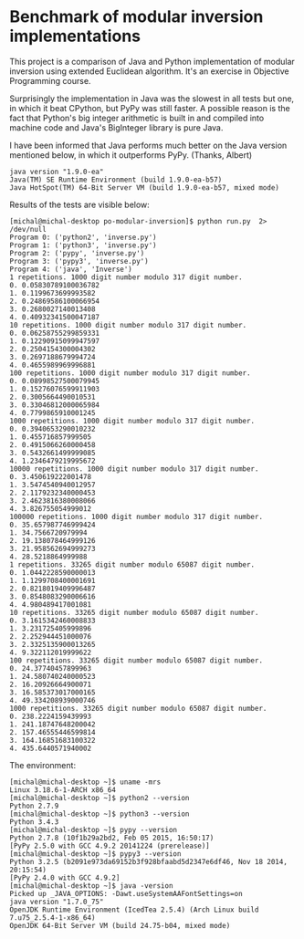 Benchmark of modular inversion implementations
==============================================

This project is a comparison of Java and Python implementation of modular
inversion using extended Euclidean algorithm. It's an exercise in Objective
Programming course.

Surprisingly the implementation in Java was the slowest in all tests but one,
in which it beat CPython, but PyPy was still faster. A possible reason is the
fact that Python's big integer arithmetic is built in and compiled into
machine code and Java's BigInteger library is pure Java.

I have been informed that Java performs much better on the Java version
mentioned below, in which it outperforms PyPy. (Thanks, Albert)

    java version "1.9.0-ea"
    Java(TM) SE Runtime Environment (build 1.9.0-ea-b57)
    Java HotSpot(TM) 64-Bit Server VM (build 1.9.0-ea-b57, mixed mode)

Results of the tests are visible below:

    [michal@michal-desktop po-modular-inversion]$ python run.py  2> /dev/null
    Program 0: ('python2', 'inverse.py')
    Program 1: ('python3', 'inverse.py')
    Program 2: ('pypy', 'inverse.py')
    Program 3: ('pypy3', 'inverse.py')
    Program 4: ('java', 'Inverse')
    1 repetitions. 1000 digit number modulo 317 digit number.
    0. 0.05830789100036782
    1. 0.1199673699993582
    2. 0.24869586100066954
    3. 0.2680027140013408
    4. 0.40932341500047187
    10 repetitions. 1000 digit number modulo 317 digit number.
    0. 0.06258755299859331
    1. 0.12290915099947597
    2. 0.2504154300004302
    3. 0.2697188679994724
    4. 0.4655989969996881
    100 repetitions. 1000 digit number modulo 317 digit number.
    0. 0.08998527500079945
    1. 0.15276076599911903
    2. 0.3005664490010531
    3. 0.33046812000065984
    4. 0.7799865910001245
    1000 repetitions. 1000 digit number modulo 317 digit number.
    0. 0.3940653290010232
    1. 0.455716857999505
    2. 0.4915066260000458
    3. 0.5432661499999085
    4. 1.2346479219995672
    10000 repetitions. 1000 digit number modulo 317 digit number.
    0. 3.450619222001478
    1. 3.5474540940012957
    2. 2.1179232340000453
    3. 2.4623816380008066
    4. 3.826755054999012
    100000 repetitions. 1000 digit number modulo 317 digit number.
    0. 35.657987746999424
    1. 34.7566720979994
    2. 19.138078464999126
    3. 21.958562694999273
    4. 28.5218864999988
    1 repetitions. 33265 digit number modulo 65087 digit number.
    0. 1.0442228590000013
    1. 1.1299708400001691
    2. 0.8218019409996487
    3. 0.8548083290006616
    4. 4.980489417001081
    10 repetitions. 33265 digit number modulo 65087 digit number.
    0. 3.1615342460008833
    1. 3.231725405999896
    2. 2.252944451000076
    3. 2.3325135900013265
    4. 9.322112019999622
    100 repetitions. 33265 digit number modulo 65087 digit number.
    0. 24.37740457899963
    1. 24.580740240000523
    2. 16.20926664900071
    3. 16.585373017000165
    4. 49.334208939000746
    1000 repetitions. 33265 digit number modulo 65087 digit number.
    0. 238.2224159439993
    1. 241.18747648200042
    2. 157.46555446599814
    3. 164.16851683100322
    4. 435.6440571940002

The environment:

    [michal@michal-desktop ~]$ uname -mrs
    Linux 3.18.6-1-ARCH x86_64
    [michal@michal-desktop ~]$ python2 --version
    Python 2.7.9
    [michal@michal-desktop ~]$ python3 --version
    Python 3.4.3
    [michal@michal-desktop ~]$ pypy --version
    Python 2.7.8 (10f1b29a2bd2, Feb 05 2015, 16:50:17)
    [PyPy 2.5.0 with GCC 4.9.2 20141224 (prerelease)]
    [michal@michal-desktop ~]$ pypy3 --version
    Python 3.2.5 (b2091e973da69152b3f928bfaabd5d2347e6df46, Nov 18 2014, 20:15:54)
    [PyPy 2.4.0 with GCC 4.9.2]
    [michal@michal-desktop ~]$ java -version
    Picked up _JAVA_OPTIONS: -Dawt.useSystemAAFontSettings=on
    java version "1.7.0_75"
    OpenJDK Runtime Environment (IcedTea 2.5.4) (Arch Linux build 7.u75_2.5.4-1-x86_64)
    OpenJDK 64-Bit Server VM (build 24.75-b04, mixed mode)
